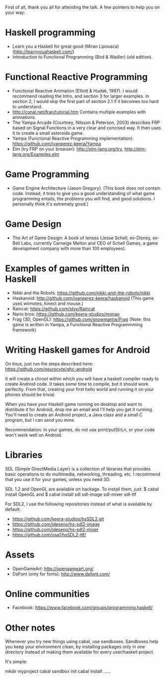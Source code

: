 First of all, thank you all for attending the talk. A few pointers to help you
on your way:

# Haskell programming
- Learn you a Haskell for great good (Miran Lipovaca) (http://learnyouahaskell.com/)
- Introduction to Functional Programming (Bird & Wadler) (old edition).

# Functional Reactive Programming
- Functional Reactive Animation (Elliott & Hudak, 1997). I would recommend
  reading the Intro, and section 3 for larger examples. In section 2, I would
skip the first part of section 2.1 if it becomes too hard to understand.
- http://conal.net/fran/tutorial.htm Contains multiple examples with
  animations.
- The Yampa Arcade (Courtney, Nilsson & Peterson, 2003) describes FRP based on
  Signal Functions in a very clear and concised way. It then uses it to create
a small asteroids game.
- Yampa (Functional Reactive Programming implementation):
  https://github.com/ivanperez-keera/Yampa
- Elm (try FRP on your browser): http://elm-lang.org/try,
  http://elm-lang.org/Examples.elm

# Game Programming
- Game Engine Architecture (Jason Gregory). (This book does not contain code. Instead, it tries to give you a good understanding of what game programming entails, the problems you will find, and good solutions. I personally think it's extremely good.)

# Game Design
- The Art of Game Design: A book of lenses (Jesse Schell, ex-Disney, ex-Bell
  Labs, currently Carneige Mellon and CEO of Schell Games, a game development
company with more than 100 employees).

# Examples of games written in Haskell
- Nikki and the Robots. https://github.com/nikki-and-the-robots/nikki 
- Haskanoid: http://github.com/ivanperez-keera/haskanoid (This game uses wiimotes, kinect and mouse.)
- Raincat: https://github.com/styx/Raincat
- Nario bros: https://github.com/keera-studios/monao
- Frag (3D, OpenGL): https://github.com/snowmantw/Frag (Note: this game is written in Yampa, a Functional Reactive Programmming framework)

# Writing Haskell games for Android
On linux, just run the steps described here:
https://github.com/neurocyte/ghc-android

It will create a chroot within which you will have a haskell compiler ready to
create Android code. It takes some time to compile, but it should work
perfectly. From that, creating your first hello world and running it on your
phones should be trivial.

When you have your Haskell game running on desktop and want to distribute it
for Android, drop me an email and I'll help you get it running. You'll need to
create an Android project, a Java class and a small C program, but I can send
you mine.

Recommendation: In your games, do not use print/putStrLn, or your code won't
work well on Android.

# Libraries

SDL (Simple DirectMedia Layer) is a collection of libraries that provides basic
operations to do multimedia, networking, threading, etc. I recommend that you
use it for your games, unless you need 3D.

SDL 1.2 and OpenGL are available on hackage. To install them, just:
    $ cabal install OpenGL
and
    $ cabal install sdl sdl-image sdl-mixer sdl-ttf

For SDL2, I use the following repositories instead of what is available by
default:
- https://github.com/keera-studios/hsSDL2.git
- https://github.com/jdeseno/hs-sdl2-image
- https://github.com/jdeseno/hs-sdl2-mixer
- https://github.com/osa1/hsSDL2-ttf/

# Assets
- OpenGameArt: http://opengameart.org/
- DaFont (only for fonts): http://www.dafont.com/

# Online communities
- Facebook: https://www.facebook.com/groups/programming.haskell/

# Other notes
Whenever you try new things using cabal, use sandboxes. Sandboxes help you keep
your environment clean, by installing packages only in one directory instead of
making them available for every user/haskell project.

It's simple:

mkdir myproject
cabal sandbox init
cabal install ...<whatever>...
